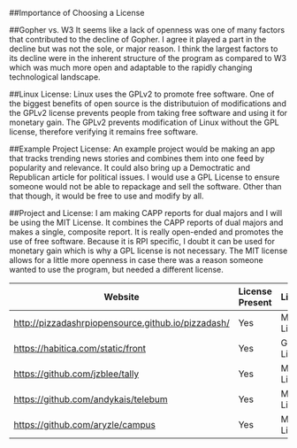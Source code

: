 ##Importance of Choosing a License

##Gopher vs. W3
It seems like a lack of openness was one of many factors that contributed to the decline of Gopher. I agree it played a part in the decline but was not the sole, or major reason. I think the largest factors to its decline were in the inherent structure of the program as compared to W3 which was much more open and adaptable to the rapidly changing technological landscape.

##Linux License:
Linux uses the GPLv2 to promote free software. One of the biggest benefits of open source is the distributuion of modifications and the GPLv2 license prevents people from taking free software and using it for monetary gain. The GPLv2 prevents modification of Linux without the GPL license, therefore verifying it remains free software. 

##Example Project License:
An example project would be making an app that tracks trending news stories and combines them into one feed by popularity and relevance. It could also bring up a Democtratic and Republican article for political issues. I would use a GPL License to ensure someone would not be able to repackage and sell the software. Other than that though, it would be free to use and modify by all. 


##Project and License:
I am making CAPP reports for dual majors and I will be using the MIT License. It combines the CAPP reports of dual majors and makes a single, composite report. It is really open-ended and promotes the use of free software. Because it is RPI specific, I doubt it can be used for monetary gain which is why a GPL license is not necessary. The MIT license allows for a little more openness in case there was a reason someone wanted to use the program, but needed a different license. 

Website | License Present | License
----------|-----|----------
http://pizzadashrpiopensource.github.io/pizzadash/ | Yes | MIT License
https://habitica.com/static/front | Yes | GPL v3 License
https://github.com/jzblee/tally |  Yes | MIT License
https://github.com/andykais/telebum | Yes | MIT License
https://github.com/aryzle/campus | Yes  | MIT License
